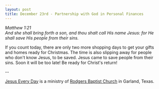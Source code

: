 ```yaml
---
layout: post
title: December 23rd - Partnership with God in Personal Finances
---
```


_Matthew 1:21  
And she shall bring forth a son, and thou shalt call His name Jesus:
for He shall save His people from their sins._

If you count today, there are only two more shopping days to get
your gifts and homes ready for Christmas. The time is also slipping
away for people who don't know Jesus, to be saved. Jesus came to save
people from their sins. Soon it will be too late! Be ready for
Christ's return!

 --

<a href=http://jesuseveryday.net>Jesus Every Day</a> is a ministry of <a href=http://rodgersbaptist.net>Rodgers Baptist Church</a> in Garland, Texas.
